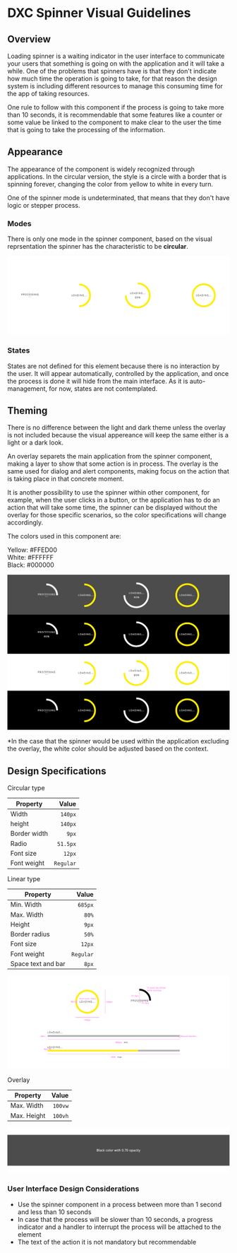 # DXC Spinner Visual Guidelines

## Overview

Loading spinner is a waiting indicator in the user interface to communicate your users that something is going on with the application and it will take a while. One of the problems that spinners have is that they don't indicate how much time the operation is going to take, for that reason the design system is including different resources to manage this consuming time for the app of taking resources.

One rule to follow with this component if the process is going to take more than 10 seconds, it is recommendable that some features like a counter or some value be linked to the component to make clear to the user the time that is going to take the processing of the information.

## Appearance

The appearance of the component is widely recognized through applications.
In the circular version, the style is a circle with a border that is spinning forever, changing the color from yellow to white in every turn.

One of the spinner mode is undeterminated, that means that they don't have logic or stepper process.

### Modes

There is only one mode in the spinner component, based on the visual reprsentation the spinner has the characteristic to be __circular__.

![Spinner circular mode](images/spinner_modes.png)

### States

States are not defined for this element because there is no interaction by the user. It will appear automatically, controlled by the application, and once the process is done it will hide from the main interface. 
As it is auto-management, for now, states are not contemplated.

## Theming

There is no difference between the light and dark theme unless the overlay is not included because the visual appereance will keep the same either is a light or a dark look.

An overlay separets the main application from the spinner component, making a layer to show that some action is in process. The overlay is the same used for dialog and alert components, making focus on the action that is taking place in that concrete moment.

It is another possibility to use the spinner within other component, for example, when the user clicks in a button, or the application has to do an action that will take some time, the spinner can be displayed without the overlay for those specific scenarios, so the color specifications will change accordingly.

The colors used in this component are:

Yellow: #FFED00  
White: #FFFFFF  
Black: #000000  

![Spinner colors and display](images/spinner_theme.png)

*In the case that the spinner would be used within the application excluding the overlay, the white color should be adjusted based on the context.

## Design Specifications

Circular type

| Property           | Value|
|--------------------|------:|
| Width              | `140px`|
| height             | `140px`|
| Border width       | `9px` |
| Radio              | `51.5px` |
| Font size          | `12px` |
| Font weight        | `Regular` |


Linear type

| Property           | Value|
|--------------------|------:|
| Min. Width         | `685px`|
| Max. Width         | `80%`|
| Height             | `9px` |
| Border radius      | `50%` |
| Font size          | `12px` |
| Font weight        | `Regular` |
| Space text and bar | `8px` |

![Spinner specifications for circular mode](images/spinner_specs.png)

Overlay

| Property           | Value|
|--------------------|------:|
| Max. Width         | `100vw`|
| Max. Height        | `100vh`|

![Spinner specifications for the overlay](images/spinner_overlay.png)

### User Interface Design Considerations

- Use the spinner component in a process between more than 1 second and less than 10 seconds
- In case that the process will be slower than 10 seconds, a progress indicator and a handler to interrupt the process will be attached to the element
- The text of the action it is not mandatory but recommendable